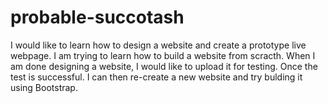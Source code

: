 # probable-succotash
I would like to learn how to design a website and create a prototype live webpage.
I am trying to learn how to build a website from scracth.
When I am done designing a website, I would like to upload it for testing.
Once the test is successful. I can then re-create a new website and try bulding it using Bootstrap.
